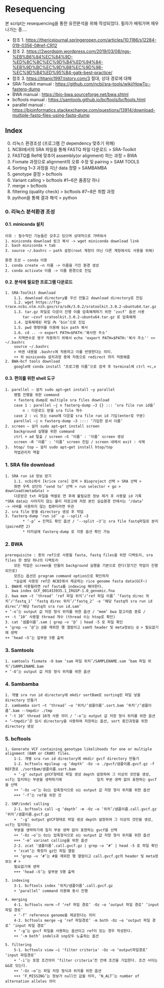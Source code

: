 # Resequencing
본 script는 resequencing을 통한 유전분석을 위해 작성되었다. 필자가 배워가며 채우나가는 중....
 + 참조 1. https://thericejournal.springeropen.com/articles/10.1186/s12284-019-0356-0#ref-CR12
 + 참조 2. https://2wordspm.wordpress.com/2019/03/08/ngs-%EB%B6%84%EC%84%9D-%ED%8C%8C%EC%9D%B4%ED%94%84-%EB%9D%BC%EC%9D%B8%EC%9D%98-%EC%9D%B4%ED%95%B4-gatk-best-practice/
 + 참조 3. https://titanic1997.tistory.com/3	 절대, 상대 경로에 대해
 + SRA-Toolkit manual : https://github.com/ncbi/sra-tools/wiki/HowTo:-fasterq-dump 
 + BWA manual : https://bio-bwa.sourceforge.net/bwa.shtml
 + bcftools manual : https://samtools.github.io/bcftools/bcftools.html
 + parallel manual : https://bioinformatics.stackexchange.com/questions/13914/download-multiple-fastq-files-using-fastq-dump
 
## Index

0. 리눅스 환경조성 (프로그램 간 dependency 맞추기 위해)
1. NCBI에서의 SRA 파일을 통해 FASTQ 파일 다운로드 > SRA-Toolkit
2. FASTQ를 Ref에 맞추어 assembly(or alignment) 하는 과정 > BWA
3. Fixmate 과정으로 alignment의 오류 수정 및 pairing > SAM TOOLS
4. Sorting 1~3 과정을 지난 data 정렬 > SAMBAMBA
5. genotype 결정 > bcftools
6. Variant calling > bcftools             #1~6은 품종당 하나
7. merge > bcftools
8. filtering (quality check) > bcftools    #7~8은 취합 과정
9. python을 통해 결과 해석 > python

### 0. 리눅스 분석환경 조성 

#### 0.1. miniconda 설치
	이유 : 필수적인 기능들은 갖추고 있으며 상대적으로 가벼워서
	1. miniconda download 링크 복사 -> wget miniconda download link
	2. bash miniconda + tab
	3. source ~/.bashrc – path 설정(root 계정이 아닌 다른 계정에서도 사용을 위해)

	환경 조성 – conda 이용
	1. conda create –n 이름 -> 이름을 가진 환경 생성
	2. conda activate 이름 -> 이름 환경으로 진입

#### 0.2. 분석에 필요한 프로그램 다운로드
	1. SRA-Toolkit download	
    	1.1. download directory를 우선 만들고 download directory로 진입
		1.2. wget https://ftp-trace.ncbi.nlm.nih.gov/sra/sdk/3.0.2/sratoolkit.3.0.2-ubuntu64.tar.gz
		1.3. tar.gz 파일로 다운이 진행 이를 압축해제하기 위한 ‘zxcf’ 옵션 사용
			tar –zxvf sratoolkit.3.0.2-ubuntu64.tar.gz 로 압축해제
		1.4. 압축해제된 파일 內 ‘bin’으로 진입
		1.5. pwd 명령어를 이용해 bin path 복사
		1.6. cd .. -> export PATH=$PATH:‘복사한 주소’
		+ 지역변수로 영구 적용하기 위해서 echo 'export PATH=$PATH:'복사 주소'' >> ~/.bashrc
		source ~/.bashrc
		> 바뀐 내용을 .bashrc에 적용하고 이를 반영한다는 의미. 
		++ 위 miniconda 설치과정 중에 자동으로 redirect 까지 적용해줌		
	2. BWA~bcf tools download
		google에 conda install ‘프로그램 이름’으로 검색 후 terminal에 ctrl +c,v
		
#### 0.3. 편의를 위한 shell 도구
	1. parellel – 설치 sudo apt–get install –y parallel      
		병렬 진행을 위한 command
		+ fasterq dump로 multiple sra files download
		case 1 : parellel –j n fasterq-dump –3 {} ::: ‘sra file run id들’
			n : 다운로드 받을 sra file 개수  
		case 2 : vi 또는 nano에 다운할 sra file run id 기입(enter로 구분)
		parellel –j n fasterq-dump –3 :::: ‘기입한 문서 이름’
	2. screen – 설치 sudo apt–get install screen
		background 실행을 위한 command
		ctrl + ad 탈출 / screen –S ‘이름’ : ‘이름’ screen 생성 
		screen –R ‘이름’ : ‘이름’ screen 진입 / screen 내에서 exit : 삭제
	3.  htop/ top – 설치 sudo apt–get install htop/top
		작업관리자 역할
    
### 1. SRA file download 
	1. SRA run id 정보 얻기
		1.1. ncbi에서 [krice core] 검색 > Bioproject 선택 > SRA 선택 > 
		화면 우측 상단의 ‘send to’ 선택 > run selector + go > download(metadata) > 
		다운받은 txt 파일을 엑셀로 연 후에 불필요한 정보 제거 후 사용할 id 기록
	*SRA data는 사라지지 않는 물리 저장고에 저장 본인 실습환경 안에서는 ‘/data’
	-> 서버를 사용하지 않는 컴퓨터라면 무관
	2. sra file 받을 directory 생성 후 작업
	3. fasterq-dump ‘run id’ -p --split –3
			* ‘-p’ = 진척도 확인 옵션 / ‘--split –3’는 sra file fastq파일로 분리(paired면 2)
			* 터미널에 fasterq-dump 로 각종 옵션 확인 가능
   
### 2. BWA      
	prerequisite : 종의 ref으로 사용될 fasta, fastq files을 위한 디렉토리, sra files 한 쌍당 하나의 디렉토리
		모든 작업은 screen을 만들어 background 실행을 기본으로 한다(장기간 작업이 진행되므로)
		모르는 옵션은 program command option으로 확인하자
		*실습에 사용된 ref은 NCBI에서 제공하는 rice genome fasta data(GCF~)
	1. BWA에 사용될려면 ref fasta를 indexing 해야한다. 
	   bwa index GCF_001433935.1_IRGSP-1.0_genomic.fna
	2. bwa mem –t ‘thread’ ‘ref 파일 위치’/‘ref 파일 이름’ ‘fastq direc 위치’/‘fastq_1’ ‘fastq direc 위치’/‘fastq_2’ -o ‘해당 fastq의 sra run id direc’/‘해당 fastq의 sra run id.sam’				
	+ ‘-o’는 output 값 저장 형식 위치를 위한 옵션 / ‘mem’ bwa 알고리즘 종류 / 
	++ -t ‘10’ 사용할 thread 개수 (thread 수는 htop로 확인)
	3. cat ‘샘플이름’.sam | grep –v ‘@’ | head -5 로 파일 확인 
	+ ‘grep –v ’@’는 @을 제외한 행 열람이고 sam의 header 및 meta정보는 @ > 필요없기에 생략
	++ ‘head –5’는 앞부분 5행 출력

### 3. Samtools  
	1. samtools fixmate -O bam ‘sam 파일 위치’/SAMPLENAME.sam ‘bam 파일 위치’/SAMPLENAME.bam 
	+ ‘-O’는 output 값 저장 형식 위치를 위한 옵션 
	
### 4. Sambamba  
	1. 개별 sra run id directory에 mkdir sortBam로 sorting된 파일 넣을 directory 만들기
	2. sambamba sort –t ‘thread’ –o ‘위치/’샘플이름‘.sort.bam ’위치‘/’샘플이름’.bam --tmpdir ./tmp
	+ ‘-t 10’ thread 10개 사용 의미 / ‘-o’는 output 값 저장 형식 위치를 위한 옵션 
	+ ‘—tmpdir’은 임시 directory을 사용하여 저장하는 옵션, sort 중간과정을 위한 directory 생성
	
### 5. bcftools 
	1. Generate VCF containing genotype likelihoods for one or multiple alignment (BAM or CRAM) files.
		1-1. 개별 sra run id directory에 mkdir gvcf directory 만들기
		1-2. bcftools mpileup –g ‘depth’ -Oz -o ./gvcf/샘플이름.gvcf.gz -f REF경로 ./sortBam/샘플이름.sort.bam
		+ ‘-g’ output gVCF형태로 파일 생성 depth 설정하여 그 이상의 것만을 생성, vcf는 일치하는 부분을 생략하기에 				일치 부분 생략 없이 표현하는 gvcf을 선택
		++ ‘-Oz –o’는 Oz는 압축형식으로 o는 output 값 저장 형식 위치를 위한 옵션 
		+++ ‘-f’는 ref을 위한 것

	2. SNP/indel calling
		2-1. bcftools call –g ‘depth’ -m -Oz –o ‘위치’/샘플이름.call.gvcf.gz ‘위치’/샘플이름.gvcf.gz
		+  ‘-g’ output gVCF형태로 파일 생성 depth 설정하여 그 이상의 것만을 생성, vcf는 일치하는 
		부분을 생략하기에 일치 부분 생략 없이 표현하는 gvcf을 선택
		++ ‘-Oz –o’는 Oz는 압축형식으로 o는 output 값 저장 형식 위치를 위한 옵션 
		+++ ‘-m’ varinat calling을 위한 옵션
		2-2. zcat ‘샘플이름’.call.gvcf.gz | grep –v ‘#’ | head -5 로 파일 확인 
		+ ‘zcat’는 확장자 gz인 파일 열람
		++ ‘grep –v ’#’는 #을 제외한 행 열람이고 call.gvcf.gz의 header 및 meta정보는 # > 
		필요없기에 생략
		+++ ‘head –5’는 앞부분 5행 출력

	3. indexing
		3-1. bcftools index ‘위치/샘플이름’.call.gvcf.gz
		+ ‘parallel’ command 이용해 동시 진행

	4. merging
		4-1. bcftools norm –f ‘ref 파일 경로’ -Oz –o ‘output 파일 경로’ ‘input 파일 경로’
		+ ‘-f’ reference genome을 제공한다는 의미
		4-2. bcftools merge –g ‘ref 파일경로’ -m both -Oz –o ‘output 파일 경로’ ‘input 파일 경로’	
		+ ‘-g’는 gvcf 파일을 사용하는 옵션이고 ref이 있는 경우 작성한다.
		++ ‘-m both’ indels과 snp모두 노출하는 옵션
	
	5. filtering
		5-1. bcftools view –i 'filter criteria' -Oz –o ‘output파일경로’ ‘input 파일경로’
		+ ‘-i’는 포함 조건의미 ‘filter criteria’칸 안에 조건을 기입한다. 조건 사이는 &&로 잇는다.
		++ ‘-Oz –o’는 파일 저장 형식과 위치를 위한 옵션
		+++ ‘F_MISSING’는 정보가 null인 값을 의미, ‘N_ALT’는 number of alternation alleles 의미
		

